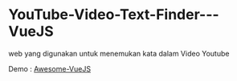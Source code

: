 # YouTube-Video-Text-Finder---VueJS
web yang digunakan untuk menemukan kata dalam Video Youtube

Demo : <a href="https://awesome-vuejs.netlify.app/">Awesome-VueJS</a>

